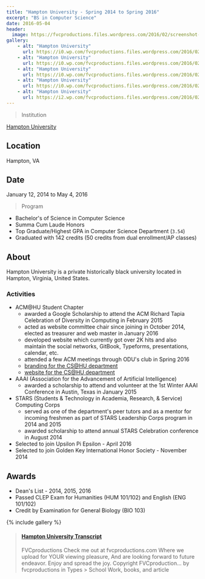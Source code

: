```yaml
---
title: "Hampton University - Spring 2014 to Spring 2016"
excerpt: "BS in Computer Science"
date: 2016-05-04
header:
  image: https://fvcproductions.files.wordpress.com/2016/02/screenshot-2016-05-12-15-18-19.png
gallery:
    - alt: "Hampton University"
      url: https://i0.wp.com/fvcproductions.files.wordpress.com/2016/02/screenshot-2016-05-12-15-18-19.png?w=497&h=372&crop&ssl=1&zoom=2
    - alt: "Hampton University"
      url: https://i0.wp.com/fvcproductions.files.wordpress.com/2016/02/img_2159.jpg?w=245&h=184&crop&ssl=1&zoom=2
    - alt: "Hampton University"
      url: https://i0.wp.com/fvcproductions.files.wordpress.com/2016/02/screenshot-2016-05-12-15-18-12.png?w=245&h=184&crop&ssl=1&zoom=2
    - alt: "Hampton University"
      url: https://i0.wp.com/fvcproductions.files.wordpress.com/2016/02/img_2178.jpg?w=370&h=277&crop&ssl=1&zoom=2
    - alt: "Hampton University"
      url: https://i2.wp.com/fvcproductions.files.wordpress.com/2016/02/screenshot-2016-05-12-15-18-02.png?w=372&h=277&crop&ssl=1&zoom=2
---
```


> Institution

<a title="Hampton University" href="https://hamptonu.edu" target="_blank" rel="noopener">Hampton University</a>

## Location

Hampton, VA

## Date

January 12, 2014 to May 4, 2016

> Program

- Bachelor's of Science in Computer Science
- Summa Cum Laude Honors
- Top Graduate/Highest GPA in Computer Science Department (`3.54`)
- Graduated with 142 credits (50 credits from dual enrollment/AP classes)

## About

Hampton University is a private historically black university located in Hampton, Virginia, United States.

### Activities

- ACM@HU Student Chapter
    - awarded a Google Scholarship to attend the ACM Richard Tapia Celebration of Diversity in Computing in February 2015
    - acted as website committee chair since joining in October 2014, elected as treasurer and web master in January 2016
    - developed website which currently got over 2K hits and also maintain the social networks, GitBook, Typeforms, presentations, calendar, etc.
    - attended a few ACM meetings through ODU's club in Spring 2016
    - [branding for the CS@HU department](https://fvcproductions.com/portfolio/cshu-branding)
    - [website for the CS@HU department](https://huacm.wordpress.com)
- AAAI (Association for the Advancement of Artificial Intelligence)
    - awarded a scholarship to attend and volunteer at the 1st Winter AAAI Conference in Austin, Texas in January 2015
- STARS (Students & Technology in Academia, Research, & Service) Computing Corps
    - served as one of the department's peer tutors and as a mentor for incoming freshmen as part of STARS Leadership Corps program in 2014 and 2015
    - awarded scholarship to attend annual STARS Celebration conference in August 2014
- Selected to join Upsilon Pi Epsilon - April 2016
- Selected to join Golden Key International Honor Society - November 2014

## Awards

- Dean's List - 2014, 2015, 2016
- Passed CLEP Exam for Humanities (HUM 101/102) and English (ENG 101/102)
- Credit by Examination for General Biology (BIO 103)

{% include gallery %}

<blockquote class="embedly-card"><h4><a href="https://www.scribd.com/document/315207507/Hampton-University-Transcript">Hampton University Transcript</a></h4><p>FVCproductions Check me out at fvcproductions.com Where we upload for YOUR viewing pleasure, And are looking forward to future endeavor. Enjoy and spread the joy. Copyright FVCproduction... by fvcproductions in Types > School Work, books, and article</p></blockquote>
